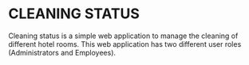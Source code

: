 # CLEANING STATUS
Cleaning status is a simple web application to manage the cleaning of different hotel rooms. This web application has two different user roles (Administrators and Employees).
